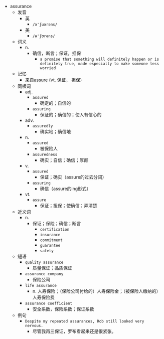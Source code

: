 - assurance
  - 发音
    - 英
      - `/ə'ʃuərəns/`
    - 美
      - `/ə'ʃʊrəns/`
  - 词义
    - n.
      - 确信，断言；保证，担保
        - `a promise that something will definitely happen or is definitely true, made especially to make someone less worried`
  - 记忆
    - 来自assure (vt. 保证， 担保)
  - 同根词
    - adj.
      - `assured`
        - 确定的；自信的
      - `assuring`
        - 保证的；确信的；使人有信心的
    - adv.
      - `assuredly`
        - 确实地；确信地
    - n.
      - `assured`
        - 被保险人
      - `assuredness`
        - 确实；自信；确信；厚颜
    - v.
      - `assured`
        - 保证；确实（assure的过去分词）
      - `assuring`
        - 确信（assure的ing形式）
    - vt.
      - `assure`
        - 保证；担保；使确信；弄清楚
  - 近义词
    - n.
      - 保证；保险；确信；断言
        - `certification`
        - `insurance`
        - `commitment`
        - `guarantee`
        - `safety`
  - 短语
    - `quality assurance`
      - 质量保证；品质保证 
    - `assurance company`
      - 保险公司 
    - `life assurance`
      - n. 人寿保险；（保险公司付给的）人寿保险金；（被保险人缴纳的）人寿保险费 
    - `assurance coefficient`
      - 安全系数，保险系数；保证系数 
  - 例句
    - `Despite my repeated assurances, Rob still looked very nervous.`
      - 尽管我再三保证，罗布看起来还是很紧张。

